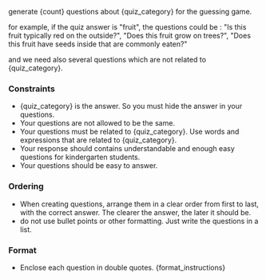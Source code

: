 generate {count} questions about {quiz_category} for the guessing game.

for example, if the quiz answer is "fruit", the questions could be : "Is this fruit typically red on the outside?", "Does this fruit grow on trees?", "Does this fruit have seeds inside that are commonly eaten?"

and we need also several questions which are not related to {quiz_category}.

### Constraints
- {quiz_category} is the answer. So you must hide the answer in your questions.
- Your questions are not allowed to be the same.
- Your questions must be related to {quiz_category}. Use words and expressions that are related to {quiz_category}.
- Your response should contains understandable and enough easy questions for kindergarten students.
- Your questions should be easy to answer.

### Ordering
- When creating questions, arrange them in a clear order from first to last, with the correct answer. The clearer the answer, the later it should be.
- do not use bullet points or other formatting. Just write the questions in a list.

### Format
- Enclose each question in double quotes.
{format_instructions}
